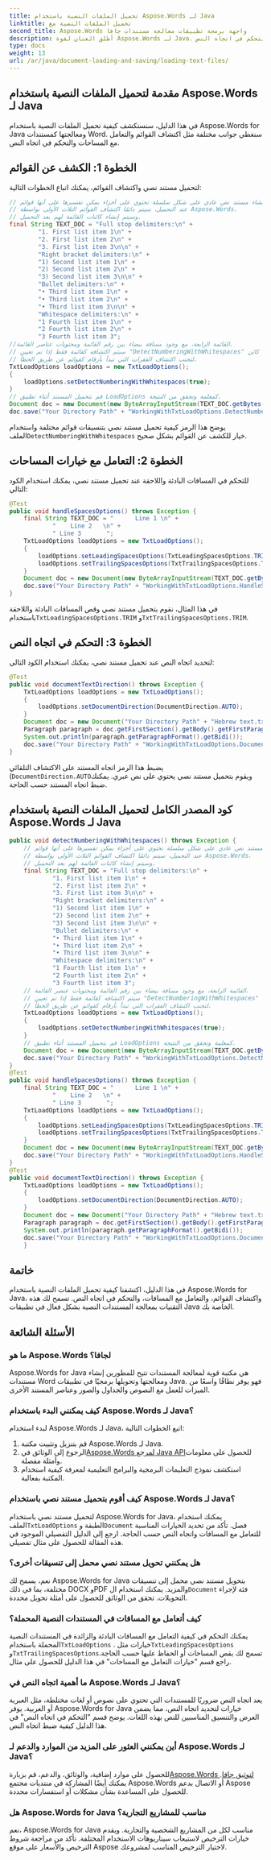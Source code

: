 ```yaml
---
title: تحميل الملفات النصية باستخدام Aspose.Words لـ Java
linktitle: تحميل الملفات النصية مع
second_title: Aspose.Words واجهة برمجة تطبيقات معالجة مستندات جافا
description: أطلق العنان لقوة Aspose.Words لـ Java. تعلم كيفية تحميل المستندات النصية وإدارة القوائم والتعامل مع المسافات والتحكم في اتجاه النص.
type: docs
weight: 13
url: /ar/java/document-loading-and-saving/loading-text-files/
---
```


## مقدمة لتحميل الملفات النصية باستخدام Aspose.Words لـ Java

في هذا الدليل، سنستكشف كيفية تحميل الملفات النصية باستخدام Aspose.Words for Java ومعالجتها كمستندات Word. سنغطي جوانب مختلفة مثل اكتشاف القوائم والتعامل مع المساحات والتحكم في اتجاه النص.

## الخطوة 1: الكشف عن القوائم

لتحميل مستند نصي واكتشاف القوائم، يمكنك اتباع الخطوات التالية:

```java
// قم بإنشاء مستند نص عادي على شكل سلسلة تحتوي على أجزاء يمكن تفسيرها على أنها قوائم.
// عند التحميل، سيتم دائمًا اكتشاف القوائم الثلاث الأولى بواسطة Aspose.Words،
// وسيتم إنشاء كائنات القائمة لهم بعد التحميل.
final String TEXT_DOC = "Full stop delimiters:\n" +
        "1. First list item 1\n" +
        "2. First list item 2\n" +
        "3. First list item 3\n\n" +
        "Right bracket delimiters:\n" +
        "1) Second list item 1\n" +
        "2) Second list item 2\n" +
        "3) Second list item 3\n\n" +
        "Bullet delimiters:\n" +
        "• Third list item 1\n" +
        "• Third list item 2\n" +
        "• Third list item 3\n\n" +
        "Whitespace delimiters:\n" +
        "1 Fourth list item 1\n" +
        "2 Fourth list item 2\n" +
        "3 Fourth list item 3";
//القائمة الرابعة، مع وجود مسافة بيضاء بين رقم القائمة ومحتويات عناصر القائمة،
// سيتم اكتشافه كقائمة فقط إذا تم تعيين "DetectNumberingWithWhitespaces" في كائن LoadOptions على القيمة true،
// لتجنب اكتشاف الفقرات التي تبدأ بأرقام كقوائم عن طريق الخطأ.
TxtLoadOptions loadOptions = new TxtLoadOptions();
{
    loadOptions.setDetectNumberingWithWhitespaces(true);
}
// قم بتحميل المستند أثناء تطبيق LoadOptions كمعلمة وتحقق من النتيجة.
Document doc = new Document(new ByteArrayInputStream(TEXT_DOC.getBytes()), loadOptions);
doc.save("Your Directory Path" + "WorkingWithTxtLoadOptions.DetectNumberingWithWhitespaces.docx");
```

 يوضح هذا الرمز كيفية تحميل مستند نصي بتنسيقات قوائم مختلفة واستخدام الملف`DetectNumberingWithWhitespaces` خيار للكشف عن القوائم بشكل صحيح.

## الخطوة 2: التعامل مع خيارات المساحات

للتحكم في المسافات البادئة واللاحقة عند تحميل مستند نصي، يمكنك استخدام الكود التالي:

```java
@Test
public void handleSpacesOptions() throws Exception {
    final String TEXT_DOC = "      Line 1 \n" +
            "    Line 2   \n" +
            " Line 3       ";
    TxtLoadOptions loadOptions = new TxtLoadOptions();
    {
        loadOptions.setLeadingSpacesOptions(TxtLeadingSpacesOptions.TRIM);
        loadOptions.setTrailingSpacesOptions(TxtTrailingSpacesOptions.TRIM);
    }
    Document doc = new Document(new ByteArrayInputStream(TEXT_DOC.getBytes()), loadOptions);
    doc.save("Your Directory Path" + "WorkingWithTxtLoadOptions.HandleSpacesOptions.docx");
}
```

 في هذا المثال، نقوم بتحميل مستند نصي وقص المسافات البادئة واللاحقة باستخدام`TxtLeadingSpacesOptions.TRIM` و`TxtTrailingSpacesOptions.TRIM`.

## الخطوة 3: التحكم في اتجاه النص

لتحديد اتجاه النص عند تحميل مستند نصي، يمكنك استخدام الكود التالي:

```java
@Test
public void documentTextDirection() throws Exception {
    TxtLoadOptions loadOptions = new TxtLoadOptions();
    {
        loadOptions.setDocumentDirection(DocumentDirection.AUTO);
    }
    Document doc = new Document("Your Directory Path" + "Hebrew text.txt", loadOptions);
    Paragraph paragraph = doc.getFirstSection().getBody().getFirstParagraph();
    System.out.println(paragraph.getParagraphFormat().getBidi());
    doc.save("Your Directory Path" + "WorkingWithTxtLoadOptions.DocumentTextDirection.docx");
}
```

يضبط هذا الرمز اتجاه المستند على الاكتشاف التلقائي (`DocumentDirection.AUTO`ويقوم بتحميل مستند نصي يحتوي على نص عبري. يمكنك ضبط اتجاه المستند حسب الحاجة.

## كود المصدر الكامل لتحميل الملفات النصية باستخدام Aspose.Words لـ Java

```java
public void detectNumberingWithWhitespaces() throws Exception {
	// قم بإنشاء مستند نص عادي على شكل سلسلة تحتوي على أجزاء يمكن تفسيرها على أنها قوائم.
	// عند التحميل، سيتم دائمًا اكتشاف القوائم الثلاث الأولى بواسطة Aspose.Words،
	// وسيتم إنشاء كائنات القائمة لهم بعد التحميل.
	final String TEXT_DOC = "Full stop delimiters:\n" +
			"1. First list item 1\n" +
			"2. First list item 2\n" +
			"3. First list item 3\n\n" +
			"Right bracket delimiters:\n" +
			"1) Second list item 1\n" +
			"2) Second list item 2\n" +
			"3) Second list item 3\n\n" +
			"Bullet delimiters:\n" +
			"• Third list item 1\n" +
			"• Third list item 2\n" +
			"• Third list item 3\n\n" +
			"Whitespace delimiters:\n" +
			"1 Fourth list item 1\n" +
			"2 Fourth list item 2\n" +
			"3 Fourth list item 3";
	// القائمة الرابعة، مع وجود مسافة بيضاء بين رقم القائمة ومحتويات عنصر القائمة،
	// سيتم اكتشافه كقائمة فقط إذا تم تعيين "DetectNumberingWithWhitespaces" في كائن LoadOptions على القيمة true،
	// لتجنب اكتشاف الفقرات التي تبدأ بأرقام كقوائم عن طريق الخطأ.
	TxtLoadOptions loadOptions = new TxtLoadOptions();
	{
		loadOptions.setDetectNumberingWithWhitespaces(true);
	}
	// قم بتحميل المستند أثناء تطبيق LoadOptions كمعلمة وتحقق من النتيجة.
	Document doc = new Document(new ByteArrayInputStream(TEXT_DOC.getBytes()), loadOptions);
	doc.save("Your Directory Path" + "WorkingWithTxtLoadOptions.DetectNumberingWithWhitespaces.docx");
}
@Test
public void handleSpacesOptions() throws Exception {
	final String TEXT_DOC = "      Line 1 \n" +
			"    Line 2   \n" +
			" Line 3       ";
	TxtLoadOptions loadOptions = new TxtLoadOptions();
	{
		loadOptions.setLeadingSpacesOptions(TxtLeadingSpacesOptions.TRIM);
		loadOptions.setTrailingSpacesOptions(TxtTrailingSpacesOptions.TRIM);
	}
	Document doc = new Document(new ByteArrayInputStream(TEXT_DOC.getBytes()), loadOptions);
	doc.save("Your Directory Path" + "WorkingWithTxtLoadOptions.HandleSpacesOptions.docx");
}
@Test
public void documentTextDirection() throws Exception {
	TxtLoadOptions loadOptions = new TxtLoadOptions();
	{
		loadOptions.setDocumentDirection(DocumentDirection.AUTO);
	}
	Document doc = new Document("Your Directory Path" + "Hebrew text.txt", loadOptions);
	Paragraph paragraph = doc.getFirstSection().getBody().getFirstParagraph();
	System.out.println(paragraph.getParagraphFormat().getBidi());
	doc.save("Your Directory Path" + "WorkingWithTxtLoadOptions.DocumentTextDirection.docx");
	}
```

## خاتمة

في هذا الدليل، اكتشفنا كيفية تحميل الملفات النصية باستخدام Aspose.Words for Java، واكتشاف القوائم، والتعامل مع المسافات، والتحكم في اتجاه النص. تسمح لك هذه التقنيات بمعالجة المستندات النصية بشكل فعال في تطبيقات Java الخاصة بك.

## الأسئلة الشائعة

### ما هو Aspose.Words لجافا؟

Aspose.Words for Java هي مكتبة قوية لمعالجة المستندات تتيح للمطورين إنشاء مستندات Word ومعالجتها وتحويلها برمجيًا في تطبيقات Java. فهو يوفر نطاقًا واسعًا من الميزات للعمل مع النصوص والجداول والصور وعناصر المستند الأخرى.

### كيف يمكنني البدء باستخدام Aspose.Words لـ Java؟

لبدء استخدام Aspose.Words لـ Java، اتبع الخطوات التالية:
1. قم بتنزيل وتثبيت مكتبة Aspose.Words لـ Java.
2.  الرجوع إلى الوثائق في[Aspose.Words لمرجع Java API](https://reference.aspose.com/words/java/)للحصول على معلومات وأمثلة مفصلة.
3. استكشف نموذج التعليمات البرمجية والبرامج التعليمية لمعرفة كيفية استخدام المكتبة بفعالية.

### كيف أقوم بتحميل مستند نصي باستخدام Aspose.Words لـ Java؟

 لتحميل مستند نصي باستخدام Aspose.Words for Java، يمكنك استخدام الملف`TxtLoadOptions` الطبقة و`Document` فصل. تأكد من تحديد الخيارات المناسبة للتعامل مع المسافات واتجاه النص حسب الحاجة. ارجع إلى الدليل التفصيلي الموجود في هذه المقالة للحصول على مثال تفصيلي.

### هل يمكنني تحويل مستند نصي محمل إلى تنسيقات أخرى؟

 نعم، يسمح لك Aspose.Words for Java بتحويل مستند نصي محمل إلى تنسيقات مختلفة، بما في ذلك DOCX وPDF والمزيد. يمكنك استخدام ال`Document` فئة لإجراء التحويلات. تحقق من الوثائق للحصول على أمثلة تحويل محددة.

### كيف أتعامل مع المسافات في المستندات النصية المحملة؟

 يمكنك التحكم في كيفية التعامل مع المسافات البادئة والزائدة في المستندات النصية المحملة باستخدام`TxtLoadOptions` . خيارات مثل`TxtLeadingSpacesOptions` و`TxtTrailingSpacesOptions`تسمح لك بقص المساحات أو الحفاظ عليها حسب الحاجة. راجع قسم "خيارات التعامل مع المساحات" في هذا الدليل للحصول على مثال.

### ما أهمية اتجاه النص في Aspose.Words لـ Java؟

يعد اتجاه النص ضروريًا للمستندات التي تحتوي على نصوص أو لغات مختلطة، مثل العبرية أو العربية. يوفر Aspose.Words for Java خيارات لتحديد اتجاه النص، مما يضمن العرض والتنسيق المناسبين للنص بهذه اللغات. يوضح قسم "التحكم في اتجاه النص" في هذا الدليل كيفية ضبط اتجاه النص.

### أين يمكنني العثور على المزيد من الموارد والدعم لـ Aspose.Words لـ Java؟

 للحصول على موارد إضافية، والوثائق، والدعم، قم بزيارة[Aspose.Words لتوثيق جافا](https://reference.aspose.com/words/java/). يمكنك أيضًا المشاركة في منتديات مجتمع Aspose.Words أو الاتصال بدعم Aspose للحصول على المساعدة بشأن مشكلات أو استفسارات محددة.

### هل Aspose.Words for Java مناسب للمشاريع التجارية؟

نعم، Aspose.Words for Java مناسب لكل من المشاريع الشخصية والتجارية. ويقدم خيارات الترخيص لاستيعاب سيناريوهات الاستخدام المختلفة. تأكد من مراجعة شروط الترخيص والأسعار على موقع Aspose لاختيار الترخيص المناسب لمشروعك.